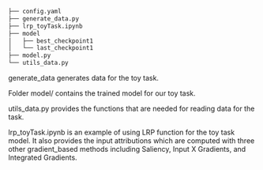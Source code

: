 ```bash
├── config.yaml
├── generate_data.py
├── lrp_toyTask.ipynb
├── model
│   ├── best_checkpoint1
│   └── last_checkpoint1
├── model.py
└── utils_data.py
```

generate_data generates data for the toy task.

Folder model/ contains the trained model for our toy task.

utils_data.py provides the functions that are needed for reading data for the task.

lrp_toyTask.ipynb is an example of using LRP function for the toy task model. It also provides the input attributions which are computed with three other gradient_based methods including Saliency, Input X Gradients, and Integrated Gradients.
